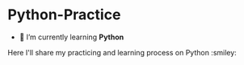 # Python-Practice

- 🌱 I’m currently learning **Python**

<p align="left">Here I'll share my practicing and learning process on Python :smiley:</p>
